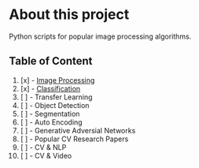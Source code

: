 # About this project
Python scripts for popular image processing algorithms.

## Table of Content
1. [x] - [Image Processing](https://github.com/nnitiwe-dev/nnit_computer_vision/tree/main/Image%20Processing)
2. [x] - [Classification](https://github.com/nnitiwe-dev/nnit_computer_vision/tree/main/Classification)
3. [ ] - Transfer Learning
4. [ ] - Object Detection
5. [ ] - Segmentation
6. [ ] - Auto Encoding
7. [ ] - Generative Adversial Networks
8. [ ] - Popular CV Research Papers
9. [ ] - CV & NLP
10. [ ] - CV & Video
